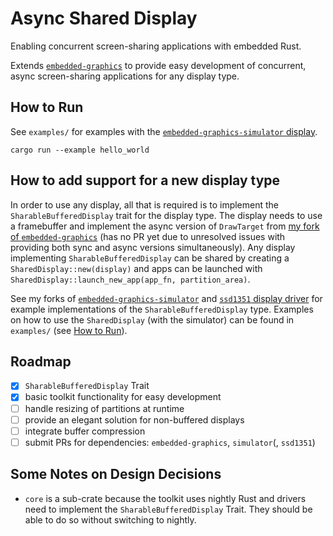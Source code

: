 # Async Shared Display

Enabling concurrent screen-sharing applications with embedded Rust.

Extends [`embedded-graphics`](https://github.com/embedded-graphics/embedded-graphics) to provide easy development of concurrent, async screen-sharing applications for any display type.

## How to Run

See `examples/` for examples with the [`embedded-graphics-simulator` display](https://github.com/embedded-graphics/simulator).

```
cargo run --example hello_world
```

## How to add support for a new display type

In order to use any display, all that is required is to implement the `SharableBufferedDisplay` trait for the display type.
The display needs to use a framebuffer and implement the async version of `DrawTarget` from [my fork of `embedded-graphics`](https://github.com/paulmoseskailer/embedded-graphics) (has no PR yet due to unresolved issues with providing both sync and async versions simultaneously).
Any display implementing `SharableBufferedDisplay` can be shared by creating a `SharedDisplay::new(display)` and apps can be launched with `SharedDisplay::launch_new_app(app_fn, partition_area)`.

See my forks of [`embedded-graphics-simulator`](https://github.com/paulmoseskailer/simulator/blob/master/src/display.rs#L264) and [`ssd1351` display driver](https://github.com/paulmoseskailer/ssd1351/blob/async_draw/src/mode/graphics.rs#L239) for example implementations of the `SharableBufferedDisplay` type.
Examples on how to use the `SharedDisplay` (with the simulator) can be found in `examples/` (see [How to Run](#how-to-run)).

## Roadmap

- [x] `SharableBufferedDisplay` Trait
- [x] basic toolkit functionality for easy development
- [ ] handle resizing of partitions at runtime
- [ ] provide an elegant solution for non-buffered displays
- [ ] integrate buffer compression
- [ ] submit PRs for dependencies: `embedded-graphics`, `simulator`(, `ssd1351`)

## Some Notes on Design Decisions

- `core` is a sub-crate because the toolkit uses nightly Rust and drivers need to implement the `SharableBufferedDisplay` Trait. They should be able to do so without switching to nightly.
